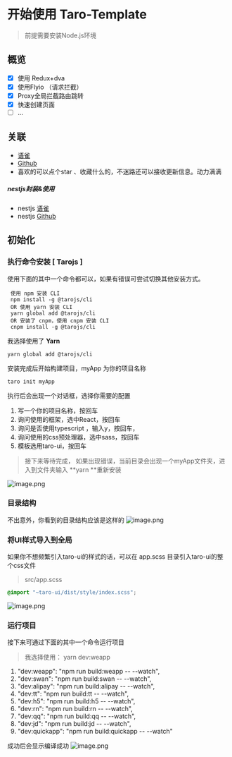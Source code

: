 # 开始使用 Taro-Template

> 前提需要安装Node.js环境

## 概览

- [x] 使用 Redux+dva
- [x] 使用Flyio （请求拦截）
- [x] Proxy全局拦截路由跳转
- [x] 快速创建页面
- [ ] ...
## 关联

- [语雀](https://www.yuque.com/nangdie/wdisqd)
- [Github](https://github.com/nangdie/taro-template)
- 喜欢的可以点个star 、收藏什么的，不迷路还可以接收更新信息。动力满满
##### nestjs封装&使用

- nestjs [语雀](https://www.yuque.com/nangdie/datrmc)
- nestjs [Github](https://github.com/nangdie/nestjs-template)
## 初始化
### 执行命令安装 [ Tarojs ]
使用下面的其中一个命令都可以，如果有错误可尝试切换其他安装方式。
```git
 使用 npm 安装 CLI
 npm install -g @tarojs/cli
 OR 使用 yarn 安装 CLI
 yarn global add @tarojs/cli
 OR 安装了 cnpm，使用 cnpm 安装 CLI
 cnpm install -g @tarojs/cli

```
我选择使用了 **Yarn**
```git
yarn global add @tarojs/cli
```
安装完成后开始构建项目，myApp 为你的项目名称
```git
taro init myApp  
```
执行后会出现一个对话框，选择你需要的配置

1. 写一个你的项目名称，按回车
1. 询问使用的框架，选中React，按回车
1. 询问是否使用typescript ，输入y，按回车，
1. 询问使用的css预处理器，选中sass，按回车
1. 模板选用taro-ui，按回车
> 接下来等待完成， 如果出现错误，当前目录会出现一个myApp文件夹，进入到文件夹输入 **yarn **重新安装

![image.png](https://cdn.nlark.com/yuque/0/2020/png/2991766/1606897409237-2c506615-6cf2-4847-88f6-0edcdc32f9f7.png#align=left&display=inline&height=574&margin=%5Bobject%20Object%5D&name=image.png&originHeight=574&originWidth=572&size=55252&status=done&style=none&width=572)
### 目录结构
不出意外，你看到的目录结构应该是这样的
![image.png](https://cdn.nlark.com/yuque/0/2020/png/2991766/1606897847718-f14ea239-475b-4f08-9ffd-fc9894941d46.png#align=left&display=inline&height=223&margin=%5Bobject%20Object%5D&name=image.png&originHeight=223&originWidth=277&size=10001&status=done&style=none&width=277)
### 将UI样式导入到全局
如果你不想频繁引入taro-ui的样式的话，可以在 app.scss 目录引入taro-ui的整个css文件
> src/app.scss

```css
@import "~taro-ui/dist/style/index.scss";
```
![image.png](https://cdn.nlark.com/yuque/0/2020/png/2991766/1606898158163-f8c8d763-ce89-48e3-8373-d49378aaf910.png#align=left&display=inline&height=145&margin=%5Bobject%20Object%5D&name=image.png&originHeight=145&originWidth=439&size=7327&status=done&style=none&width=439)
### 运行项目
接下来可通过下面的其中一个命令运行项目
> 我选择使用： yarn dev:weapp




1. "dev:weapp": "npm run build:weapp -- --watch",
1. "dev:swan": "npm run build:swan -- --watch",
1. "dev:alipay": "npm run build:alipay -- --watch",
1. "dev:tt": "npm run build:tt -- --watch",
1. "dev:h5": "npm run build:h5 -- --watch",
1. "dev:rn": "npm run build:rn -- --watch",
1. "dev:qq": "npm run build:qq -- --watch",
1. "dev:jd": "npm run build:jd -- --watch",
1. "dev:quickapp": "npm run build:quickapp -- --watch"



成功后会显示编译成功
![image.png](https://cdn.nlark.com/yuque/0/2020/png/2991766/1606898623268-78f4a1ee-9871-4c7a-aba2-545dcce6bbae.png#align=left&display=inline&height=218&margin=%5Bobject%20Object%5D&name=image.png&originHeight=218&originWidth=392&size=12959&status=done&style=none&width=392)
